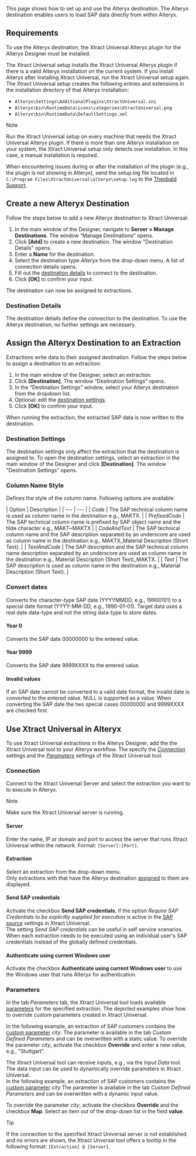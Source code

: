This page shows how to set up and use the Alteryx destination. The Alteryx destination enables users to load SAP data directly from within Alteryx.

## Requirements

To use the Alteryx destination, the Xtract Universal Alteryx plugin for the Alteryx Designer must be installed.

The Xtract Universal setup installs the Xtract Universal Alteryx plugin if there is a valid Alteryx installation on the current system. If you install Alteryx after installing Xtract Universal, run the Xtract Universal setup again. The Xtract Universal setup creates the following entries and extensions in the installation directory of that Alteryx installation:

- `Alteryx\Settings\AdditionalPlugins\XtractUniversal.ini`
- `Alteryx\bin\RuntimeData\icons\categories\XtractUniversal.png`
- `Alteryx\bin\RuntimeData\DefaultSettings.xml`

Note

Run the Xtract Universal setup on every machine that needs the Xtract Universal Alteryx plugin. If there is more than one Alteryx installation on your system, the Xtract Universal setup only detects one installation. In this case, a manual installation is required.

When encountering issues during or after the installation of the plugin (e.g., the plugin is not showing in Alteryx), send the setup.log file located in `C:\Program Files\XtractUniversal\alteryx\setup.log` to the [Theobald Support](https://support.theobald-software.com).

## Create a new Alteryx Destination

Follow the steps below to add a new Alteryx destination to Xtract Universal:

1. In the main window of the Designer, navigate to **Server > Manage Destinations**. The window “Manage Destinations” opens.
1. Click **[Add]** to create a new destination. The window "Destination Details" opens.
1. Enter a **Name** for the destination.
1. Select the destination type *Alteryx* from the drop-down menu. A list of connection details opens.
1. Fill out the [destination details](#destination-details) to connect to the destination.
1. Click **[OK]** to confirm your input.

The destination can now be assigned to extractions.

### Destination Details

The destination details define the connection to the destination. To use the Alteryx destination, no further settings are necessary.

## Assign the Alteryx Destination to an Extraction

Extractions write data to their assigned destination. Follow the steps below to assign a destination to an extraction:

1. In the main window of the Designer, select an extraction.
1. Click **[Destination]**. The window “Destination Settings” opens.
1. In the “Destination Settings” window, select your Alteryx destination from the dropdown list.
1. Optional: edit the [destination settings](#destination-settings).
1. Click **[OK]** to confirm your input.

When running the extraction, the extracted SAP data is now written to the destination.

### Destination Settings

The destination settings only affect the extraction that the destination is assigned to. To open the destination settings, select an extraction in the main window of the Designer and click **[Destination]**. The window "Destination Settings" opens.

### Column Name Style

Defines the style of the column name. Following options are available:

| Option | Description | | --- | --- | | *Code* | The SAP technical column name is used as column name in the destination e.g., MAKTX. | | *PrefixedCode* | The SAP technical column name is prefixed by SAP object name and the tilde character e.g., MAKT~MAKTX | | *CodeAndText* | The SAP technical column name and the SAP description separated by an underscore are used as column name in the destination e.g., MAKTX_Material Description (Short Text). | | *TextAndCode* | The SAP description and the SAP technical column name description separated by an underscore are used as column name in the destination e.g., Material Description (Short Text)\_MAKTX. | | *Text* | The SAP description is used as column name in the destination e.g., Material Description (Short Text). |

### Convert dates

Converts the character-type SAP date (YYYYMMDD, e.g., 19900101) to a special date format (YYYY-MM-DD, e.g., 1990-01-01). Target data uses a real date data-type and not the string data-type to store dates.

#### Year 0

Converts the SAP date 00000000 to the entered value.

#### Year 9999

Converts the SAP date 9999XXXX to the entered value.

#### Invalid values

If an SAP date cannot be converted to a valid date format, the invalid date is converted to the entered value. NULL is supported as a value. When converting the SAP date the two special cases 00000000 and 9999XXXX are checked first.

## Use Xtract Universal in Alteryx

To use Xtract Universal extractions in the Alteryx Designer, add the the Xtract Universal tool to your Alteryx workflow. The specify the [*Connection*](#connection) settings and the [*Parameters*](#parameters) settings of the Xtract Universal tool.

### Connection

Connect to the Xtract Universal Server and select the extraction you want to to execute in Alteryx.

Note

Make sure the Xtract Universal server is running.

#### Server

Enter the name, IP or domain and port to access the server that runs Xtract Universal within the network. Format: `[Server]:[Port]`.

#### Extraction

Select an extraction from the drop-down menu.\
Only extractions with that have the Alteryx destination [assigned](#assign-the-alteryx-destination-to-an-extraction) to them are displayed.

#### Send SAP credentials

Activate the checkbox **Send SAP credentials**, if the option *Require SAP Credentials to be explicitly supplied for execution* is active in the [SAP source](../../sap-connection/settings/#authentication) settings in Xtract Universal.\
The setting *Send SAP credentials* can be useful in self service scenarios. When each extraction needs to be executed using an individual user's SAP credentials instead of the globally defined credentials.

#### Authenticate using current Windows user

Activate the checkbox **Authenticate using current Windows user** to use the Windows user that runs Alteryx for authentication.

### Parameters

In the tab *Parameters* tab, the Xtract Universal tool loads available [parameters](../../parameters/) for the specified extraction. The depicted examples show how to override custom parameters created in Xtract Universal.

In the following example, an extraction of SAP customers contains the [custom parameter](../../parameters/extraction-parameters/#custom) *city*. The parameter is available in the tab *Custom Defined Parameters* and can be overwritten with a static value. To override the parameter *city*, activate the checkbox **Override** and enter a new value, e.g., "Stuttgart".

The Xtract Universal tool can receive inputs, e.g., via the *Input Data* tool. The data input can be used to dynamically override parameters in Xtract Universal.\
In the following example, an extraction of SAP customers contains the [custom parameter](../../parameters/extraction-parameters/#custom) *city* The parameter is available in the tab *Custom Defined Parameters* and can be overwritten with a dynamic input value.

To override the parameter *city*, activate the checkbox **Override** and the checkbox **Map**. Select an item out of the drop-down list in the field **value**.

Tip

If the connection to the specified Xtract Universal server is not established and no errors are shown, the Xtract Unversal tool offers a tooltip in the following format: `[Extraction] @ [Server]`.
